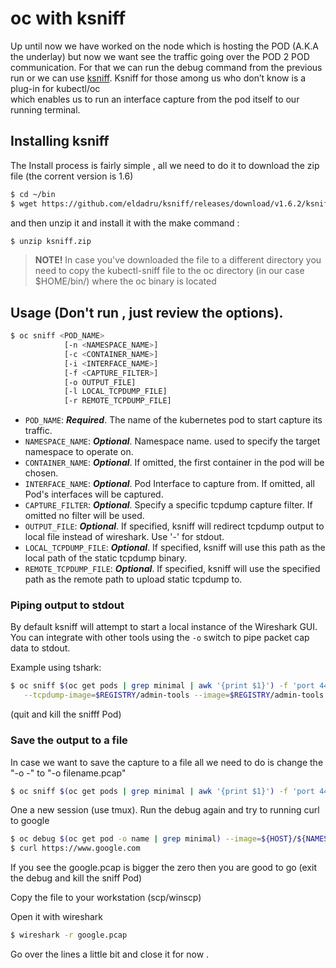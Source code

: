 # oc with ksniff
Up until now we have worked on the node which is hosting the POD (A.K.A the underlay) 
but now we want see the traffic going over the POD 2 POD communication. 
For that we can run the debug command from the previous run or we can use [ksniff](https://github.com/eldadru/ksniff).
Ksniff for those among us who don’t know is a plug-in for kubectl/oc  
which enables us to run an interface capture from the pod itself to our running terminal.


## Installing ksniff
The Install process is fairly simple , all we need to do it to download the zip file (the corrent version is 1.6)

```bash
$ cd ~/bin
$ wget https://github.com/eldadru/ksniff/releases/download/v1.6.2/ksniff.zip
```

and then unzip it and install it with the make command :
```bash
$ unzip ksniff.zip
```
> **NOTE!** In case you've downloaded the file to a different directory you need to copy the kubectl-sniff file to the oc directory 
(in our case $HOME/bin/) where the oc binary is located

## Usage (Don't run , just review the options).

```bash
$ oc sniff <POD_NAME> 
            [-n <NAMESPACE_NAME>] 
            [-c <CONTAINER_NAME>] 
            [-i <INTERFACE_NAME>] 
            [-f <CAPTURE_FILTER>] 
            [-o OUTPUT_FILE] 
            [-l LOCAL_TCPDUMP_FILE] 
            [-r REMOTE_TCPDUMP_FILE]
```

* `POD_NAME`: **_Required_**. The name of the kubernetes pod to start capture its traffic.
* `NAMESPACE_NAME`: **_Optional_**. Namespace name. used to specify the target namespace to operate on.
* `CONTAINER_NAME`: **_Optional_**. If omitted, the first container in the pod will be chosen.
* `INTERFACE_NAME`: **_Optional_**. Pod Interface to capture from. If omitted, all Pod's interfaces will be captured.
* `CAPTURE_FILTER`: **_Optional_**. Specify a specific tcpdump capture filter. If omitted no filter will be used.
* `OUTPUT_FILE`: **_Optional_**. If specified, ksniff will redirect tcpdump output to local file instead of wireshark. Use '-' for stdout.
* `LOCAL_TCPDUMP_FILE`: **_Optional_**. If specified, ksniff will use this path as the local path of the static tcpdump binary.
* `REMOTE_TCPDUMP_FILE`: **_Optional_**. If specified, ksniff will use the specified path as the remote path to upload static tcpdump to.

### Piping output to stdout

By default ksniff will attempt to start a local instance of the Wireshark GUI. You can integrate with other tools using the `-o` switch to pipe packet cap data to stdout.

Example using tshark:

```bash
$ oc sniff $(oc get pods | grep minimal | awk '{print $1}') -f 'port 443' -p \
   --tcpdump-image=$REGISTRY/admin-tools --image=$REGISTRY/admin-tools -o - | tshark -r -
```
(quit and kill the snifff Pod)

### Save the output to a file

In case we want to save the capture to a file all we need to do is change the "-o -" to "-o filename.pcap"

```bash
$ oc sniff $(oc get pods | grep minimal | awk '{print $1}') -f 'port 443' -p --image=$REGISTRY/admin-tools -o google.pcap 
```

One a new session (use tmux).
Run the debug again and try to running curl to google

```bash
$ oc debug $(oc get pod -o name | grep minimal) --image=${HOST}/${NAMESPACE}/admin-tools
$ curl https://www.google.com
```

If you see the google.pcap is bigger the zero then you are good to go (exit the debug and kill the sniff Pod)

Copy the file to your workstation (scp/winscp)

Open it with wireshark

```bash
$ wireshark -r google.pcap
```

Go over the lines a little bit and close it for now .